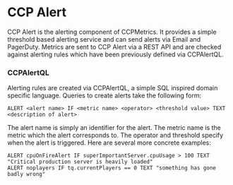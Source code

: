 # CCP Alert

CCP Alert is the alerting component of CCPMetrics. It provides a simple threshold based alerting service and can send alerts via Email and PagerDuty. Metrics are sent to CCP Alert via a REST API and are checked against alerting rules which have been previously defined via CCPAlertQL.

### CCPAlertQL
Alerting rules are created via CCPAlertQL, a simple SQL inspired domain specific language. Queries to create alerts take the following form:

```
ALERT <alert name> IF <metric name> <operator> <threshold value> TEXT <description of alert>
```

The alert name is simply an identifier for the alert. The metric name is the metric which the alert corresponds to. The operator and threshold specify when the alert is triggered. Here are several more concrete examples:

```
ALERT cpuOnFireAlert IF superImportantServer.cpuUsage > 100 TEXT "Critical production server is heavily loaded"
ALERT noplayers IF tq.currentPlayers == 0 TEXT "something has gone badly wrong"
```
